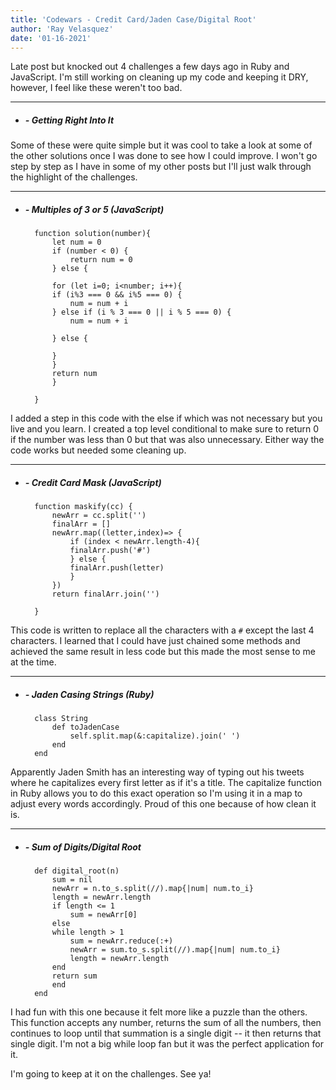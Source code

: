 ```yaml
---
title: 'Codewars - Credit Card/Jaden Case/Digital Root'
author: 'Ray Velasquez'
date: '01-16-2021'
---
```


Late post but knocked out 4 challenges a few days ago in Ruby and JavaScript.  I'm still working on cleaning up my code and keeping it DRY, however, I feel like these weren't too bad.


***

- ##### - Getting Right Into It 

Some of these were quite simple but it was cool to take a look at some of the other solutions once I was done to see how I could improve.  I won't go step by step as I have in some of my other posts but I'll just walk through the highlight of the challenges.

***

- ##### - Multiples of 3 or 5 (JavaScript)

        function solution(number){
            let num = 0
            if (number < 0) {
                return num = 0
            } else {
  
            for (let i=0; i<number; i++){
            if (i%3 === 0 && i%5 === 0) {
                num = num + i
            } else if (i % 3 === 0 || i % 5 === 0) {
                num = num + i
      
            } else {
      
            }
            }
            return num
            }
  
        }       

I added a step in this code with the else if which was not necessary but you live and you learn.  I created a top level conditional to make sure to return 0 if the number was less than 0 but that was also unnecessary.  Either way the code works but needed some cleaning up.

***

- ##### - Credit Card Mask (JavaScript)

        function maskify(cc) {
            newArr = cc.split('')
            finalArr = []
            newArr.map((letter,index)=> {
                if (index < newArr.length-4){
                finalArr.push('#')
                } else {
                finalArr.push(letter)
                }
            })
            return finalArr.join('')
            
        }
  
This code is written to replace all the characters with a `#` except the last 4 characters.  I learned that I could have just chained some methods and achieved the same result in less code but this made the most sense to me at the time.

***

- ##### - Jaden Casing Strings (Ruby)

        class String
            def toJadenCase
                self.split.map(&:capitalize).join(' ')
            end
        end

Apparently Jaden Smith has an interesting way of typing out his tweets where he capitalizes every first letter as if it's a title.  The capitalize function in Ruby allows you to do this exact operation so I'm using it in a map to adjust every words accordingly.  Proud of this one because of how clean it is.

***

- ##### - Sum of Digits/Digital Root

        def digital_root(n)
            sum = nil
            newArr = n.to_s.split(//).map{|num| num.to_i}
            length = newArr.length
            if length <= 1
                sum = newArr[0]
            else
            while length > 1 
                sum = newArr.reduce(:+)
                newArr = sum.to_s.split(//).map{|num| num.to_i}
                length = newArr.length
            end
            return sum
            end
        end

I had fun with this one because it felt more like a puzzle than the others.  This function accepts any number, returns the sum of all the numbers, then continues to loop until that summation is a single digit -- it then returns that single digit.  I'm not a big while loop fan but it was the perfect application for it.


I'm going to keep at it on the challenges.  See ya!